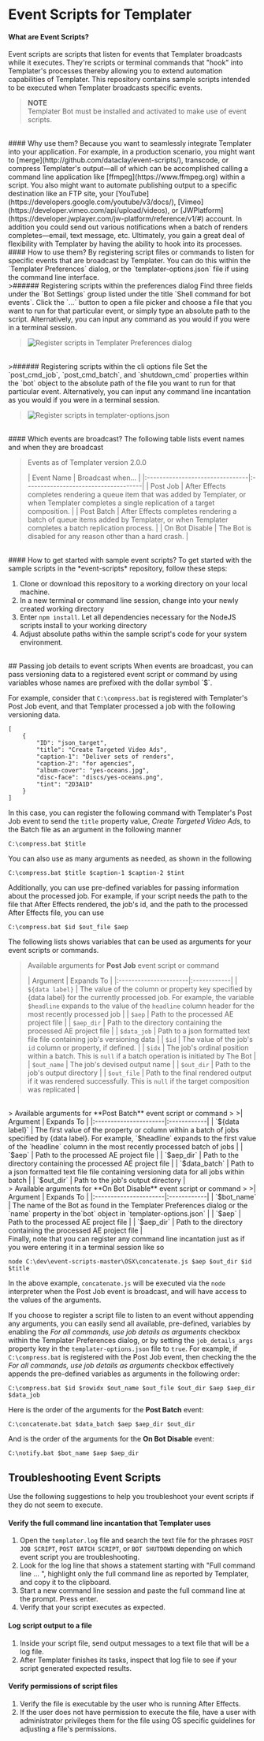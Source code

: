 # Event Scripts for Templater

#### What are Event Scripts?
Event scripts are scripts that listen for events that Templater broadcasts while it executes.  They're scripts or terminal commands that "hook" into Templater's processes thereby allowing you to extend automation capabilities of Templater.  This repository contains sample scripts intended to be executed when Templater broadcasts specific events.
>**NOTE** </br>Templater Bot must be installed and activated to make use of event scripts.

</br>
#### Why use them?
Because you want to seamlessly integrate Templater into your application.  For example, in a production scenario, you might want to [merge](http://github.com/dataclay/event-scripts/), transcode, or compress Templater's output—all of which can be accomplished calling a command line application like [ffmpeg](https://www.ffmpeg.org) within a script.  You also might want to automate publishing output to a specific destination like an FTP site, your [YouTube](https://developers.google.com/youtube/v3/docs/), [Vimeo](https://developer.vimeo.com/api/upload/videos), or [JWPlatform](https://developer.jwplayer.com/jw-platform/reference/v1/#) account.  In addition you could send out various notifications when a batch of renders completes—email, text message, etc.  Ultimately, you gain a great deal of flexibility with Templater by having the ability to hook into its processes.

</br>
#### How to use them?
By registering script files or commands to listen for specific events that are broadcast by Templater.  You can do this within the `Templater Preferences` dialog, or the `templater-options.json` file if using the command line interface.

</br>
>###### Registering scripts within the preferences dialog
Find three fields under the `Bot Settings` group listed under the title `Shell command for bot events`.  Click the `...` button to open a file picker and choose a file that you want to run for that particular event, or simply type an absolute path to the script.  Alternatively, you can input any command as you would if you were in a terminal session.

>![Register scripts in Templater Preferences dialog](http://dataclay.com/images/screenshots/event-scripts-prefs.png)

<br>
>###### Registering scripts within the cli options file
Set the `post_cmd_job`, `post_cmd_batch`, and `shutdown_cmd` properties within the `bot` object to the absolute path of the file you want to run for that particular event.  Alternatively, you can input any command line incantation as you would if you were in a terminal session.

>![Register scripts in templater-options.json](http://dataclay.com/images/screenshots/event-scripts-opts.png)

</br>
#### Which events are broadcast?
The following table lists event names and when they are broadcast

>Events as of Templater version 2.0.0
>
>| Event Name                 |             Broadcast when...              |
|:--------------------------------|:-------------------------------------|
| Post Job                        | After Effects completes rendering a queue item that was added by Templater, or when Templater completes a single replication of a target composition. |
| Post Batch                     | After Effects completes rendering a batch of queue items added by Templater, or when Templater completes a batch replication process. |
| On Bot Disable              | The Bot is disabled for any reason other than a hard crash.  |
>

</br>
#### How to get started with sample event scripts?
To get started with the sample scripts in the *event-scripts* repository, follow these steps:

1.  Clone or download this repository to a working directory on your local machine.  
2.  In a new terminal or command line session, change into your newly created working directory 
3.  Enter `npm install`.  Let all dependencies necessary for the NodeJS scripts install to your working directory
4.  Adjust absolute paths within the sample script's code for your system environment.

</br>
## Passing job details to event scripts
When events are broadcast, you can pass versioning data to a registered event script or command by using variables whose names are prefixed with the dollar symbol `$`.  

For example, consider that `C:\compress.bat` is registered with Templater's Post Job event, and that Templater processed a job with the following versioning data.

	[
		{
			"ID": "json_target",
			"title": "Create Targeted Video Ads",
			"caption-1": "Deliver sets of renders",
			"caption-2": "for agencies",
			"album-cover": "yes-oceans.jpg",
			"disc-face": "discs/yes-oceans.png",
			"tint": "2D3A1D"
		}
	]
	
In this case, you can register the following command with Templater's Post Job event to send the `title` property value, *Create Targeted Video Ads*, to the Batch file as an argument in the following manner

	C:\compress.bat $title
	
You can also use as many arguments as needed, as shown in the following
	
	C:\compress.bat $title $caption-1 $caption-2 $tint
	
Additionally, you can use pre-defined variables for passing information about the processed job.  For example, if your script needs the path to the file that After Effects rendered, the job's id, and the path to the processed After Effects file, you can use

	C:\compress.bat $id $out_file $aep
	
The following lists shows variables that can be used as arguments for your event scripts or commands.

> Available arguments for **Post Job** event script or command
>
>| Argument | Expands To |
|:----------------------|:------------|
| `${data label}`               | The value of the column or property key specified by {data label} for the currently processed job. For example, the variable `$headline` expands to the value of the `headline` column header for the most recently processed job              |
| `$aep`               | Path to the processed AE project file            |
| `$aep_dir`         | Path to the directory containing the processed AE project file           |
| `$data_job`       | Path to a json formatted text file file containing job's versioning data            |
| `$id`                  | The value of the job's `id` column or property, if defined.           |
| `$idx`                | The job's ordinal position within a batch.  This is `null` if a batch operation is initiated by The Bot           |
| `$out_name`     | The job's devised output name            |
| `$out_dir`          | Path to the job's output directory |
| `$out_file`         | Path to the final rendered output if it was rendered successfully. This is `null` if the target composition was replicated           |

</br>
> Available arguments for **Post Batch** event script or command
>
>| Argument | Expands To |
|:----------------------|:------------|
| `${data label}`    | The first value of the property or column within a batch of jobs specified by {data label}.  For example, `$headline` expands to the first value of the `headline` column in the most recently processed batch of jobs               |
| `$aep`                | Path to the processed AE project file           |
| `$aep_dir`          | Path to the directory containing the processed AE project file            |
| `$data_batch`    | Path to a json formatted text file file containing versioning data for all jobs within batch           |
| `$out_dir`           | Path to the job's output directory            |

</br>
> Available arguments for **On Bot Disable** event script or command
>
>| Argument | Expands To |
|:----------------------|:------------|
| `$bot_name`      | The name of the Bot as found in the Templater Preferences dialog or the `name` property in the`bot` object in `templater-options.json`          |
| `$aep`                | Path to the processed AE project file           |
| `$aep_dir`          | Path to the directory containing the processed AE project file            |

</br>
Finally, note that you can register any command line incantation just as if you were entering it in a terminal session like so

	node C:\dev\event-scripts-master\OSX\concatenate.js $aep $out_dir $id $title

In the above example, `concatenate.js` will be executed via the `node` interpreter when the Post Job event is broadcast, and will have access to the values of the arguments.

If you choose to register a script file to listen to an event without appending any arguments, you can easily send all available, pre-defined, variables by enabling the *For all commands, use job details as arguments* checkbox within the Templater Preferences dialog, or by setting the `job_details_args` property key in the `templater-options.json` file to `true`.  For example, if `C:\compress.bat` is registered with the Post Job event, then checking the the *For all commands, use job details as arguments* checkbox effectively appends the pre-defined variables as arguments in the following order:

	C:\compress.bat $id $rowidx $out_name $out_file $out_dir $aep $aep_dir $data_job

Here is the order of the arguments for the **Post Batch** event:

	C:\concatenate.bat $data_batch $aep $aep_dir $out_dir
	
And is the order of the arguments for the **On Bot Disable** event:

	C:\notify.bat $bot_name $aep $aep_dir

## Troubleshooting Event Scripts
Use the following suggestions to help you troubleshoot your event scripts if they do not seem to execute.  

#### Verify the full command line incantation that Templater uses
1.  Open the `templater.log` file and search the text file for the phrases `POST JOB SCRIPT`, `POST BATCH SCRIPT`, or `BOT SHUTDOWN` depending on which event script you are troubleshooting.  
2.  Look for the log line that shows a statement starting with "Full command line ... ", highlight only the full command line as reported by Templater, and copy it to the clipboard.
3.  Start a new command line session and paste the full command line at the prompt.  Press enter.
4.  Verify that your script executes as expected.

#### Log script output to a file
1. Inside your script file, send output messages to a text file that will be a log file.
2. After Templater finishes its tasks, inspect that log file to see if your script generated expected results.

#### Verify permissions of script files
1.  Verify the file is executable by the user who is running After Effects.  
2.  If the user does not have permission to execute the file, have a user with administrator privileges  them for the file using OS specific guidelines for adjusting a file's permissions.

